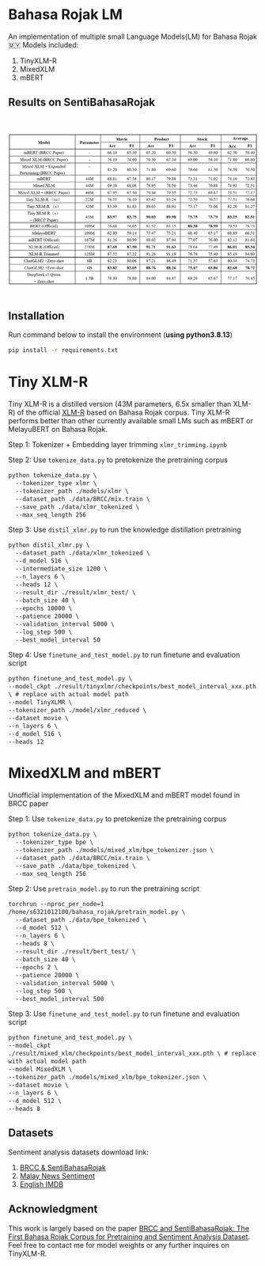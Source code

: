 # Bahasa Rojak LM

An implementation of multiple small Language Models(LM) for Bahasa Rojak 🇲🇾
Models included:
1. TinyXLM-R
2. MixedXLM
3. mBERT

## Results on SentiBahasaRojak
<br />
<br />
<img src="SentiBahasaRojak_result.png"/>
<br />
<br />

## Installation

Run command below to install the environment (**using python3.8.13**)
```bash
pip install -r requirements.txt
```

Tiny XLM-R
====================
Tiny XLM-R is a distilled version (43M parameters, 6.5x smaller than XLM-R)  of the official [XLM-R](https://huggingface.co/FacebookAI/xlm-roberta-base) based on Bahasa Rojak corpus. Tiny XLM-R performs better than other currently available small LMs such as mBERT or MelayuBERT on Bahasa Rojak.


Step 1: Tokenizer + Embedding layer trimming   `xlmr_trimming.ipynb`



Step 2: Use `tokenize_data.py` to pretokenize the pretraining corpus  


```
python tokenize_data.py \
  --tokenizer_type xlmr \
  --tokenizer_path ./models/xlmr \
  --dataset_path ./data/BRCC/mix.train \
  --save_path ./data/xlmr_tokenized \
  --max_seq_length 256
```

Step 3: Use `distil_xlmr.py` to run the knowledge distillation pretraining
```
python distil_xlmr.py \
  --dataset_path ./data/xlmr_tokenized \
  --d_model 516 \
  --intermediate_size 1200 \
  --n_layers 6 \
  --heads 12 \
  --result_dir ./result/xlmr_test/ \
  --batch_size 40 \
  --epochs 10000 \
  --patience 20000 \
  --validation_interval 5000 \
  --log_step 500 \
  --best_model_interval 50
```

Step 4: Use `finetune_and_test_model.py` to run finetune and evaluation script 
```
python finetune_and_test_model.py \
--model_ckpt ./result/tinyxlmr/checkpoints/best_model_interval_xxx.pth \ # replace with actual model path
--model TinyXLMR \
--tokenizer_path ./model/xlmr_reduced \
--dataset movie \
--n_layers 6 \
--d_model 516 \
--heads 12
```

MixedXLM and mBERT
====================
Unofficial implementation of the MixedXLM and mBERT model found in BRCC paper

Step 1: Use `tokenize_data.py` to pretokenize the pretraining corpus  


```
python tokenize_data.py \
  --tokenizer_type bpe \
  --tokenizer_path ./models/mixed_xlm/bpe_tokenizer.json \
  --dataset_path ./data/BRCC/mix.train \
  --save_path ./data/bpe_tokenized \
  --max_seq_length 256
```

Step 2: Use `pretrain_model.py` to run the pretraining script 
```
torchrun --nproc_per_node=1 /home/s6321012100/bahasa_rojak/pretrain_model.py \
  --dataset_path ./data/bpe_tokenized \
  --d_model 512 \
  --n_layers 6 \
  --heads 8 \
  --result_dir ./result/bert_test/ \
  --batch_size 40 \
  --epochs 2 \
  --patience 20000 \
  --validation_interval 5000 \
  --log_step 500 \
  --best_model_interval 500 

```

Step 3: Use `finetune_and_test_model.py` to run finetune and evaluation script 
```
python finetune_and_test_model.py \
--model_ckpt ./result/mixed_xlm/checkpoints/best_model_interval_xxx.pth \ # replace with actual model path
--model MixedXLM \
--tokenizer_path ./models/mixed_xlm/bpe_tokenizer.json \
--dataset movie \
--n_layers 6 \
--d_model 512 \
--heads 8
```


## Datasets

Sentiment analysis datasets download link:
1. [BRCC & SentiBahasaRojak](https://data.depositar.io/dataset/brcc_and_sentibahasarojak)
2. [Malay News Sentiment](https://github.com/mesolitica/malaysian-dataset/tree/master/sentiment/news-sentiment)
3. [English IMDB](https://www.kaggle.com/datasets/lakshmi25npathi/imdb-dataset-of-50k-movie-reviews?resource=download) 


## Acknowledgment
This work is largely based on the paper [BRCC and SentiBahasaRojak: The First Bahasa Rojak Corpus for Pretraining and Sentiment Analysis Dataset](https://aclanthology.org/2022.coling-1.389.pdf). Feel free to contact me for model weights or any further inquires on TinyXLM-R. 


